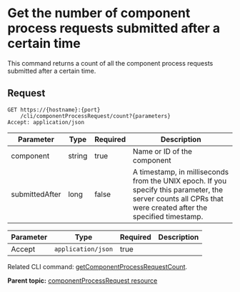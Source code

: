 # Get the number of component process requests submitted after a certain time

This command returns a count of all the component process requests submitted after a certain time.

## Request

```
GET https://{hostname}:{port}
    /cli/componentProcessRequest/count?{parameters}
Accept: application/json

```

|Parameter|Type|Required|Description|
|---------|----|--------|-----------|
|component|string|true|Name or ID of the component|
|submittedAfter|long|false|A timestamp, in milliseconds from the UNIX epoch. If you specify this parameter, the server counts all CPRs that were created after the specified timestamp.|

|Parameter|Type|Required|Description|
|---------|----|--------|-----------|
|Accept|`application/json`|true| |

Related CLI command: [getComponentProcessRequestCount](udclient_getcomponentprocessrequestcount.md).

**Parent topic:** [componentProcessRequest resource](../../com.ibm.udeploy.api.doc/topics/rest_cli_componentprocessrequest.md)

